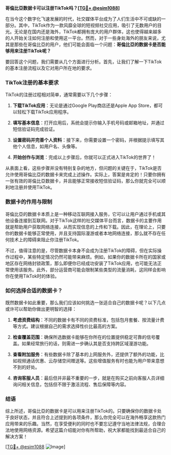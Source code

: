 **哥倫比亞数据卡可以注册TikTok吗？[[TG💪+ @esim1088](https://t.me/s/esim1088)]**

在当今这个数字化飞速发展的时代，社交媒体平台成为了人们生活中不可或缺的一部分。其中，TikTok作为一款风靡全球的短视频社交应用，吸引了无数用户的目光。无论是在国内还是海外，TikTok都拥有庞大的用户群体，这也使得越来越多的人开始关注如何注册和使用这一平台。然而，对于一些身处海外的朋友来说，尤其是那些在哥倫比亞的用户，他们可能会面临一个问题：**哥倫比亞的数据卡是否能够用来注册TikTok呢？**

要回答这个问题，我们需要从几个方面进行分析。首先，让我们了解一下TikTok的基本注册流程以及它对用户所在地的要求。

### TikTok注册的基本要求

TikTok的注册过程相对简单，通常需要以下几个步骤：

1. **下载TikTok应用**：无论是通过Google Play商店还是Apple App Store，都可以轻松下载TikTok应用程序。
   
2. **填写基本信息**：打开应用后，系统会提示你输入手机号码或邮箱地址，并通过短信验证码完成验证。

3. **设置密码并完善个人资料**：接下来，你需要设置一个密码，并根据提示填写其他个人信息，如用户名、头像等。

4. **开始创作与浏览**：完成以上步骤后，你就可以正式进入TikTok的世界了！

从表面上看，这些步骤并没有特别复杂的地方，但问题的关键在于，TikTok是否允许使用哥倫比亞的数据卡来完成上述操作。实际上，答案是肯定的！只要你拥有一张有效的哥倫比亞数据卡，并且能够正常接收短信验证码，那么你就完全可以顺利地注册并使用TikTok。

### 数据卡的作用与限制

哥倫比亞的数据卡本质上是一种移动互联网接入服务，它可以让用户通过手机或其他设备连接到互联网。对于TikTok这样的社交媒体平台而言，数据卡的主要作用就是帮助用户获取网络连接，从而实现信息的上传和下载。因此，在理论上，只要你的数据卡能够正常使用，并且支持国际漫游或者本地网络连接，那么就不存在任何技术上的障碍来阻止你注册TikTok。

不过，值得注意的是，尽管数据卡本身不会成为注册TikTok的障碍，但在实际操作过程中，某些特定情况仍然可能带来麻烦。例如，如果你的数据卡所在的国家或地区存在网络封锁政策，那么即便你已经成功安装了TikTok应用，也可能无法正常使用该服务。此外，部分运营商可能会限制某些类型的流量消耗，这同样会影响你在使用TikTok时的体验。

### 如何选择合适的数据卡？

既然数据卡如此重要，那么我们应该如何挑选一张适合自己的数据卡呢？以下几点或许可以帮助你做出更明智的选择：

1. **考虑资费结构**：不同的数据卡有不同的资费标准，包括包月套餐、按流量计费等方式。建议根据自己的需求选择性价比最高的方案。

2. **检查覆盖范围**：确保所选数据卡能够在你所在的位置提供稳定可靠的信号覆盖。如果经常旅行的话，则需进一步确认其是否支持跨区域漫游功能。

3. **查看附加服务**：有些数据卡除了基本的上网服务外，还提供了额外的功能，比如视频通话优惠、云存储空间赠送等。这些增值服务有时也能为用户带来意想不到的好处。

4. **咨询客服人员**：最后但并非最不重要的一步，就是在购买之前向客服人员详细询问相关信息，包括但不限于激活流程、售后保障等内容。

### 结语

综上所述，哥倫比亞的数据卡是可以用来注册TikTok的。只要确保你的数据卡处于良好状态，并且符合上述提到的各项条件，那么你完全可以在海外畅享这款热门应用带来的乐趣。当然，在享受便利的同时也不要忘记遵守当地法律法规，合理合法地使用网络资源。希望这篇介绍能对你有所帮助，祝大家都能找到最适合自己的解决方案！

[[TG💪+ @esim1088](https://t.me/s/esim1088) ![Image](https://i.postimg.cc/4NQfJmqS/Snipaste-2025-05-13-00-14-12.png)]